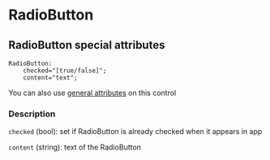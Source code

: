 # RadioButton

## RadioButton special attributes
    RadioButton:
	    checked="[true/false]";
	    content="text";

You can also use [general attributes](https://github.com/d3m0n-project/d3m0n_os/blob/main/rootfs/usr/share/d3m0n/documentation/GeneralAttributes.md) on this control

### Description
`checked` (bool): set if RadioButton is already checked when it appears in app

`content` (string): text of the RadioButton
